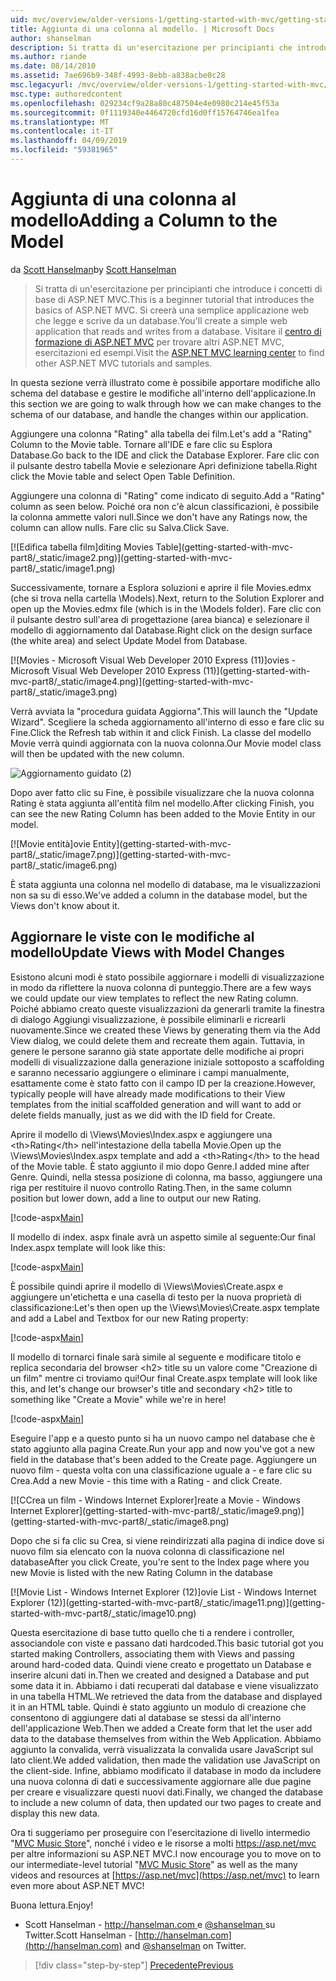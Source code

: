 ```yaml
---
uid: mvc/overview/older-versions-1/getting-started-with-mvc/getting-started-with-mvc-part8
title: Aggiunta di una colonna al modello. | Microsoft Docs
author: shanselman
description: Si tratta di un'esercitazione per principianti che introduce i concetti di base di ASP.NET MVC. Creare un'applicazione web semplice che legge e scrive da un database.
ms.author: riande
ms.date: 08/14/2010
ms.assetid: 7ae696b9-348f-4993-8ebb-a838acbe0c28
msc.legacyurl: /mvc/overview/older-versions-1/getting-started-with-mvc/getting-started-with-mvc-part8
msc.type: authoredcontent
ms.openlocfilehash: 029234cf9a28a80c487504e4e0980c214e45f53a
ms.sourcegitcommit: 0f1119340e4464720cfd16d0ff15764746ea1fea
ms.translationtype: MT
ms.contentlocale: it-IT
ms.lasthandoff: 04/09/2019
ms.locfileid: "59381965"
---
```

# <a name="adding-a-column-to-the-model"></a><span data-ttu-id="3cc9b-104">Aggiunta di una colonna al modello</span><span class="sxs-lookup"><span data-stu-id="3cc9b-104">Adding a Column to the Model</span></span>

<span data-ttu-id="3cc9b-105">da [Scott Hanselman](https://github.com/shanselman)</span><span class="sxs-lookup"><span data-stu-id="3cc9b-105">by [Scott Hanselman](https://github.com/shanselman)</span></span>

> <span data-ttu-id="3cc9b-106">Si tratta di un'esercitazione per principianti che introduce i concetti di base di ASP.NET MVC.</span><span class="sxs-lookup"><span data-stu-id="3cc9b-106">This is a beginner tutorial that introduces the basics of ASP.NET MVC.</span></span> <span data-ttu-id="3cc9b-107">Si creerà una semplice applicazione web che legge e scrive da un database.</span><span class="sxs-lookup"><span data-stu-id="3cc9b-107">You'll create a simple web application that reads and writes from a database.</span></span> <span data-ttu-id="3cc9b-108">Visitare il [centro di formazione di ASP.NET MVC](../../../index.md) per trovare altri ASP.NET MVC, esercitazioni ed esempi.</span><span class="sxs-lookup"><span data-stu-id="3cc9b-108">Visit the [ASP.NET MVC learning center](../../../index.md) to find other ASP.NET MVC tutorials and samples.</span></span>


<span data-ttu-id="3cc9b-109">In questa sezione verrà illustrato come è possibile apportare modifiche allo schema del database e gestire le modifiche all'interno dell'applicazione.</span><span class="sxs-lookup"><span data-stu-id="3cc9b-109">In this section we are going to walk through how we can make changes to the schema of our database, and handle the changes within our application.</span></span>

<span data-ttu-id="3cc9b-110">Aggiungere una colonna "Rating" alla tabella dei film.</span><span class="sxs-lookup"><span data-stu-id="3cc9b-110">Let's add a "Rating" Column to the Movie table.</span></span> <span data-ttu-id="3cc9b-111">Tornare all'IDE e fare clic su Esplora Database.</span><span class="sxs-lookup"><span data-stu-id="3cc9b-111">Go back to the IDE and click the Database Explorer.</span></span> <span data-ttu-id="3cc9b-112">Fare clic con il pulsante destro tabella Movie e selezionare Apri definizione tabella.</span><span class="sxs-lookup"><span data-stu-id="3cc9b-112">Right click the Movie table and select Open Table Definition.</span></span>

<span data-ttu-id="3cc9b-113">Aggiungere una colonna di "Rating" come indicato di seguito.</span><span class="sxs-lookup"><span data-stu-id="3cc9b-113">Add a "Rating" column as seen below.</span></span> <span data-ttu-id="3cc9b-114">Poiché ora non c'è alcun classificazioni, è possibile la colonna ammette valori null.</span><span class="sxs-lookup"><span data-stu-id="3cc9b-114">Since we don't have any Ratings now, the column can allow nulls.</span></span> <span data-ttu-id="3cc9b-115">Fare clic su Salva.</span><span class="sxs-lookup"><span data-stu-id="3cc9b-115">Click Save.</span></span>

[![E<span data-ttu-id="3cc9b-116">difica tabella film]</span><span class="sxs-lookup"><span data-stu-id="3cc9b-116">diting Movies Table]</span></span>(getting-started-with-mvc-part8/_static/image2.png)](getting-started-with-mvc-part8/_static/image1.png)

<span data-ttu-id="3cc9b-117">Successivamente, tornare a Esplora soluzioni e aprire il file Movies.edmx (che si trova nella cartella \Models).</span><span class="sxs-lookup"><span data-stu-id="3cc9b-117">Next, return to the Solution Explorer and open up the Movies.edmx file (which is in the \Models folder).</span></span> <span data-ttu-id="3cc9b-118">Fare clic con il pulsante destro sull'area di progettazione (area bianca) e selezionare il modello di aggiornamento dal Database.</span><span class="sxs-lookup"><span data-stu-id="3cc9b-118">Right click on the design surface (the white area) and select Update Model from Database.</span></span>

[![M<span data-ttu-id="3cc9b-119">ovies - Microsoft Visual Web Developer 2010 Express (11)]</span><span class="sxs-lookup"><span data-stu-id="3cc9b-119">ovies - Microsoft Visual Web Developer 2010 Express (11)]</span></span>(getting-started-with-mvc-part8/_static/image4.png)](getting-started-with-mvc-part8/_static/image3.png)

<span data-ttu-id="3cc9b-120">Verrà avviata la "procedura guidata Aggiorna".</span><span class="sxs-lookup"><span data-stu-id="3cc9b-120">This will launch the "Update Wizard".</span></span> <span data-ttu-id="3cc9b-121">Scegliere la scheda aggiornamento all'interno di esso e fare clic su Fine.</span><span class="sxs-lookup"><span data-stu-id="3cc9b-121">Click the Refresh tab within it and click Finish.</span></span> <span data-ttu-id="3cc9b-122">La classe del modello Movie verrà quindi aggiornata con la nuova colonna.</span><span class="sxs-lookup"><span data-stu-id="3cc9b-122">Our Movie model class will then be updated with the new column.</span></span>

![Aggiornamento guidato (2)](getting-started-with-mvc-part8/_static/image5.png)

<span data-ttu-id="3cc9b-124">Dopo aver fatto clic su Fine, è possibile visualizzare che la nuova colonna Rating è stata aggiunta all'entità film nel modello.</span><span class="sxs-lookup"><span data-stu-id="3cc9b-124">After clicking Finish, you can see the new Rating Column has been added to the Movie Entity in our model.</span></span>

[![M<span data-ttu-id="3cc9b-125">ovie entità]</span><span class="sxs-lookup"><span data-stu-id="3cc9b-125">ovie Entity]</span></span>(getting-started-with-mvc-part8/_static/image7.png)](getting-started-with-mvc-part8/_static/image6.png)

<span data-ttu-id="3cc9b-126">È stata aggiunta una colonna nel modello di database, ma le visualizzazioni non sa su di esso.</span><span class="sxs-lookup"><span data-stu-id="3cc9b-126">We've added a column in the database model, but the Views don't know about it.</span></span>

## <a name="update-views-with-model-changes"></a><span data-ttu-id="3cc9b-127">Aggiornare le viste con le modifiche al modello</span><span class="sxs-lookup"><span data-stu-id="3cc9b-127">Update Views with Model Changes</span></span>

<span data-ttu-id="3cc9b-128">Esistono alcuni modi è stato possibile aggiornare i modelli di visualizzazione in modo da riflettere la nuova colonna di punteggio.</span><span class="sxs-lookup"><span data-stu-id="3cc9b-128">There are a few ways we could update our view templates to reflect the new Rating column.</span></span> <span data-ttu-id="3cc9b-129">Poiché abbiamo creato queste visualizzazioni da generarli tramite la finestra di dialogo Aggiungi visualizzazione, è possibile eliminarli e ricrearli nuovamente.</span><span class="sxs-lookup"><span data-stu-id="3cc9b-129">Since we created these Views by generating them via the Add View dialog, we could delete them and recreate them again.</span></span> <span data-ttu-id="3cc9b-130">Tuttavia, in genere le persone saranno già state apportate delle modifiche ai propri modelli di visualizzazione dalla generazione iniziale sottoposto a scaffolding e saranno necessario aggiungere o eliminare i campi manualmente, esattamente come è stato fatto con il campo ID per la creazione.</span><span class="sxs-lookup"><span data-stu-id="3cc9b-130">However, typically people will have already made modifications to their View templates from the initial scaffolded generation and will want to add or delete fields manually, just as we did with the ID field for Create.</span></span>

<span data-ttu-id="3cc9b-131">Aprire il modello di \Views\Movies\Index.aspx e aggiungere una &lt;th&gt;Rating&lt;/th&gt; nell'intestazione della tabella Movie.</span><span class="sxs-lookup"><span data-stu-id="3cc9b-131">Open up the \Views\Movies\Index.aspx template and add a &lt;th&gt;Rating&lt;/th&gt; to the head of the Movie table.</span></span> <span data-ttu-id="3cc9b-132">È stato aggiunto il mio dopo Genre.</span><span class="sxs-lookup"><span data-stu-id="3cc9b-132">I added mine after Genre.</span></span> <span data-ttu-id="3cc9b-133">Quindi, nella stessa posizione di colonna, ma basso, aggiungere una riga per restituire il nuovo controllo Rating.</span><span class="sxs-lookup"><span data-stu-id="3cc9b-133">Then, in the same column position but lower down, add a line to output our new Rating.</span></span>

[!code-aspx[Main](getting-started-with-mvc-part8/samples/sample1.aspx)]

<span data-ttu-id="3cc9b-134">Il modello di index. aspx finale avrà un aspetto simile al seguente:</span><span class="sxs-lookup"><span data-stu-id="3cc9b-134">Our final Index.aspx template will look like this:</span></span>

[!code-aspx[Main](getting-started-with-mvc-part8/samples/sample2.aspx)]

<span data-ttu-id="3cc9b-135">È possibile quindi aprire il modello di \Views\Movies\Create.aspx e aggiungere un'etichetta e una casella di testo per la nuova proprietà di classificazione:</span><span class="sxs-lookup"><span data-stu-id="3cc9b-135">Let's then open up the \Views\Movies\Create.aspx template and add a Label and Textbox for our new Rating property:</span></span>

[!code-aspx[Main](getting-started-with-mvc-part8/samples/sample3.aspx)]

<span data-ttu-id="3cc9b-136">Il modello di tornarci finale sarà simile al seguente e modificare titolo e replica secondaria del browser &lt;h2&gt; title su un valore come "Creazione di un film" mentre ci troviamo qui!</span><span class="sxs-lookup"><span data-stu-id="3cc9b-136">Our final Create.aspx template will look like this, and let's change our browser's title and secondary &lt;h2&gt; title to something like "Create a Movie" while we're in here!</span></span>

[!code-aspx[Main](getting-started-with-mvc-part8/samples/sample4.aspx)]

<span data-ttu-id="3cc9b-137">Eseguire l'app e a questo punto si ha un nuovo campo nel database che è stato aggiunto alla pagina Create.</span><span class="sxs-lookup"><span data-stu-id="3cc9b-137">Run your app and now you've got a new field in the database that's been added to the Create page.</span></span> <span data-ttu-id="3cc9b-138">Aggiungere un nuovo film - questa volta con una classificazione uguale a - e fare clic su Crea.</span><span class="sxs-lookup"><span data-stu-id="3cc9b-138">Add a new Movie - this time with a Rating - and click Create.</span></span>

[![C<span data-ttu-id="3cc9b-139">Crea un film - Windows Internet Explorer]</span><span class="sxs-lookup"><span data-stu-id="3cc9b-139">reate a Movie - Windows Internet Explorer]</span></span>(getting-started-with-mvc-part8/_static/image9.png)](getting-started-with-mvc-part8/_static/image8.png)

<span data-ttu-id="3cc9b-140">Dopo che si fa clic su Crea, si viene reindirizzati alla pagina di indice dove si nuovo film sia elencato con la nuova colonna di classificazione nel database</span><span class="sxs-lookup"><span data-stu-id="3cc9b-140">After you click Create, you're sent to the Index page where you new Movie is listed with the new Rating Column in the database</span></span>

[![M<span data-ttu-id="3cc9b-141">ovie List - Windows Internet Explorer (12)]</span><span class="sxs-lookup"><span data-stu-id="3cc9b-141">ovie List - Windows Internet Explorer (12)]</span></span>(getting-started-with-mvc-part8/_static/image11.png)](getting-started-with-mvc-part8/_static/image10.png)

<span data-ttu-id="3cc9b-142">Questa esercitazione di base tutto quello che ti a rendere i controller, associandole con viste e passano dati hardcoded.</span><span class="sxs-lookup"><span data-stu-id="3cc9b-142">This basic tutorial got you started making Controllers, associating them with Views and passing around hard-coded data.</span></span> <span data-ttu-id="3cc9b-143">Quindi viene creato e progettato un Database e inserire alcuni dati in.</span><span class="sxs-lookup"><span data-stu-id="3cc9b-143">Then we created and designed a Database and put some data it in.</span></span> <span data-ttu-id="3cc9b-144">Abbiamo i dati recuperati dal database e viene visualizzato in una tabella HTML.</span><span class="sxs-lookup"><span data-stu-id="3cc9b-144">We retrieved the data from the database and displayed it in an HTML table.</span></span> <span data-ttu-id="3cc9b-145">Quindi è stato aggiunto un modulo di creazione che consentono di aggiungere dati al database se stessi da all'interno dell'applicazione Web.</span><span class="sxs-lookup"><span data-stu-id="3cc9b-145">Then we added a Create form that let the user add data to the database themselves from within the Web Application.</span></span> <span data-ttu-id="3cc9b-146">Abbiamo aggiunto la convalida, verrà visualizzata la convalida usare JavaScript sul lato client.</span><span class="sxs-lookup"><span data-stu-id="3cc9b-146">We added validation, then made the validation use JavaScript on the client-side.</span></span> <span data-ttu-id="3cc9b-147">Infine, abbiamo modificato il database in modo da includere una nuova colonna di dati e successivamente aggiornare alle due pagine per creare e visualizzare questi nuovi dati.</span><span class="sxs-lookup"><span data-stu-id="3cc9b-147">Finally, we changed the database to include a new column of data, then updated our two pages to create and display this new data.</span></span>

<span data-ttu-id="3cc9b-148">Ora ti suggeriamo per proseguire con l'esercitazione di livello intermedio "[MVC Music Store](../../older-versions/mvc-music-store/mvc-music-store-part-1.md)", nonché i video e le risorse a molti [ https://asp.net/mvc ](https://asp.net/mvc) per altre informazioni su ASP.NET MVC.</span><span class="sxs-lookup"><span data-stu-id="3cc9b-148">I now encourage you to move on to our intermediate-level tutorial "[MVC Music Store](../../older-versions/mvc-music-store/mvc-music-store-part-1.md)" as well as the many videos and resources at [https://asp.net/mvc](https://asp.net/mvc) to learn even more about ASP.NET MVC!</span></span>

<span data-ttu-id="3cc9b-149">Buona lettura.</span><span class="sxs-lookup"><span data-stu-id="3cc9b-149">Enjoy!</span></span>

- <span data-ttu-id="3cc9b-150">Scott Hanselman - [ http://hanselman.com ](http://hanselman.com) e [ @shanselman ](http://twitter.com/shanselman) su Twitter.</span><span class="sxs-lookup"><span data-stu-id="3cc9b-150">Scott Hanselman - [http://hanselman.com](http://hanselman.com) and [@shanselman](http://twitter.com/shanselman) on Twitter.</span></span>

> [!div class="step-by-step"]
> [<span data-ttu-id="3cc9b-151">Precedente</span><span class="sxs-lookup"><span data-stu-id="3cc9b-151">Previous</span></span>](getting-started-with-mvc-part7.md)
